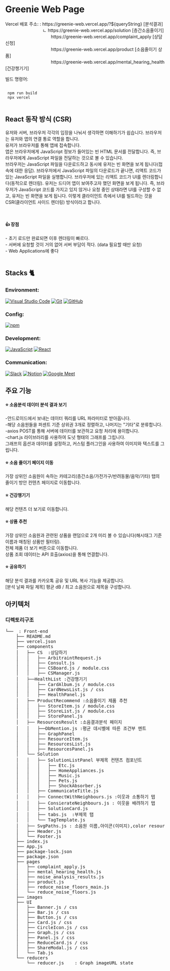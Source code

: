 
<h1> Greenie Web Page </h1>
Vercel 배포 주소: : https://greenie-web.vercel.app/?${queryString} [분석결과] <br>
&nbsp&nbsp&nbsp 　　　　　　　 ㄴ   https://greenie-web.vercel.app/solution [층간소음줄이기] <br>
		　　　　　　　　　　                    https://greenie-web.vercel.app/complaint_apply [상담신청] <br>
	    　　　　　　　　　　                	 https://greenie-web.vercel.app/product [소음줄이기 상품] <br/>
       　　　　　　　　　　             		 https://greenie-web.vercel.app/mental_hearing_health [건강챙기기]


빌드 명령어:
   <pre>
<code>
 npm run build
 npx vercel
</code>
</pre>



## React 동작 방식 (CSR)
<p> 유저와 서버, 브라우저 각각의 입장을 나눠서 생각하면 이해하기가 쉽습니다. 브라우저는 유저와 앱의 연결 통로 역할을 합니다.
<br/>
유저가 브라우저를 통해 앱에 접속합니다.</br>
앱은 브라우저에게 JavaScript 정보가 들어있는 빈 HTML 문서를 전달합니다. 즉, 브라우저에게 JavaScript 파일을 전달하는 것으로 볼 수 있습니다.</br>
브라우저는 JavaScript 파일을 다운로드하고 동시에 유저는 빈 화면을 보게 됩니다(접속에 대한 응답).
브라우저에서 JavaScript 파일의 다운로드가 끝나면, 리액트 코드가 있는 JavaScript 파일을 실행합니다.
브라우저에 있는 리액트 코드가 UI를 렌더링합니다(동적으로 렌더링).
유저는 드디어 앱이 보여주고자 했던 화면을 보게 됩니다.
즉, 브라우저가 JavaScript 코드를 가지고 있지 않거나 요청 중인 상태라면 UI를 구성할 수 없고, 유저는 빈 화면을 보게 됩니다. 이렇게 클라이언트 측에서 UI를 빌드하는 것을 CSR(클라이언트 사이드 렌더링) 방식이라고 합니다.</p>

<br/>
<h4> 👍 장점 </h4>
<span>  -  초기 로드만 완료되면 이후 렌더링이 빠르다. </span> </br>
<span>  -  서버에 요청할 것이 거의 없어 서버 부담이 적다. (data 필요할 때만 요청) </span></br>
<span>  -  Web Applications에 좋다 </span></br>
</br>

## Stacks 🐈 
### Environment:
[![Visual Studio Code](https://img.shields.io/badge/Visual_Studio_Code-%23007ACC?logo=visual-studio-code&logoColor=white&style=flat-square)](https://code.visualstudio.com/)
[![Git](https://img.shields.io/badge/Git-%23F05032?logo=git&logoColor=white&style=flat-square)](https://git-scm.com/)
[![GitHub](https://img.shields.io/badge/GitHub-%23121011?logo=github&logoColor=white&style=flat-square)](https://github.com/)


### Config:

[![npm](https://img.shields.io/badge/-npm-CB3837?style=flat&logo=npm&logoColor=white)](#)
### Development:
[![JavaScript](https://img.shields.io/badge/-JavaScript-yellow?style=flat&logo=javascript&logoColor=white)](#)
[![React](https://img.shields.io/badge/-React-blue?style=flat&logo=react&logoColor=white)](#)

### Communication:
[![Slack](https://img.shields.io/badge/-Slack-purple?style=flat&logo=slack&logoColor=white)](#)
[![Notion](https://img.shields.io/badge/-Notion-black?style=flat&logo=notion&logoColor=white)](#)
[![Google Meet](https://img.shields.io/badge/-Google_Meet-red?style=flat&logo=googlemeet&logoColor=white)](#)


## 주요 기능
<h4> ⭐️ 소음분석 데이터 분석 결과 보기 </h4>
-안드로이드에서 보내는 데이터 쿼리를 URL 파라미터로 받아옵니다.</br>
-해당 소음원들을 퍼센트 기준 상위권 3개로 정렬하고, 나머지는 "기타"로 분류합니다. </br>
-axios POST를 통해 서버에 데이터를 보관하고 요청 처리에 용이합니다. </br>
-chart.js 라이브러리를 사용하여 도넛 형태의 그래프를 그립니다. </br>
  그래프의 옵션과 데이터를 설정하고, 커스텀 플러그인을 사용하여 이미지와 텍스트를 그립니다.
  
  <br/>
  
<h4> ⭐️ 소음 줄이기 페이지 이동 </h4>
가장 상위인 소음원이 속하는 카테고리(층간소음/가전가구/반려동물/음악/기타) 탭의 줄이기 방안 컨텐츠 페이지로 이동합니다.

<br/>
<h4> ⭐️ 건강챙기기 </h4>
해당 컨텐츠 더 보기로 이동합니다.

<br /> 
<h4> ⭐️ 상품 추천 </h4>
가장 상위인 소음원과 관련된 상품을 랜덤으로 2개 미리 볼 수 있습니다(해시태그 기준 이름과 매칭된 상품만 필터링).</br>
전체 제품 더 보기 버튼으로 이동합니다.</br>
상품 조회 데이터는 API 호출(axios)을 통해 연결합니다.

</br>

#### ⭐️ 공유하기
해당 분석 결과를 카카오톡 공유 및 URL 복사 기능을 제공합니다.</br>
[분석 날짜 파일 제목] 평균 dB / 최고 소음원으로 제목을 구성합니다.



## 아키텍처

### 디렉토리구조

<pre>
└──  : Front-end
    ├── README.md
    ├── vercel.json
    ├── components
    │   ├── CS	:상담하기
    │   │   ├── ArbitraintRequest.js   
    │   │   ├── Consult.js
    │   │   ├── CSBoard.js / module.css
    │   │   ├── CSManager.js
    │   ├──HealthList :건강챙기기
    │   │   ├── CardAlbum.js / module.css
    │   │   ├── CardNewsList.js / css
    │   │   ├── HealthPanel.js
    │   ├── ProductRecommend :소음줄이기 제품 추천
    │   │   ├── StoreItem.js / module.css
    │   │   ├── StoreList.js / module.css
    │   │   ├── StorePanel.js
    │   ├── ResourcesResult :소음결과분석 페이지
    │   │   ├──DbMention.js :평균 데시벨에 따른 조건부 멘트 
    │   │   ├── GraphPanel 
    │   │   ├── ResourceItem.js
    │   │   ├── ResourcesList.js
    │   │   ├── ResourcesPanel.js
    │   └── Solution
    │   │   ├── SolutionListPanel 부제목 컨텐츠 컴포넌트
    │   │   │   ├── Etc.js
    │   │   │   ├── HomeAppliances.js
    │   │   │   ├── Music.js
    │   │   │   ├── Pets.js
    │   │   │   ├── ShockAbsorber.js
    │   │   ├── CommunicateTitle.js
    │   │   ├── ConnectWithNeighbours.js :이웃과 소통하기 탭
    │   │   ├── ConsierateNeighbours.js : 이웃을 배려하기 탭
    │   │   ├── SolutionCard.js
    │   │   ├── tabs.js  :부제목 탭
    │   │   └── TagTemplate.js
    │   ├── SvgPaths.js : 소음원 이름,아이콘(이미지),color resource. 공통으로 전체 페이지에 포함됨.
    │   ├── Header.js
    │   └── Footer.js
    ├── index.js   
    ├── App.js
    ├── package-lock.json
    ├── package.json
    ├── pages
    │   ├── complaint_apply.js
    │   ├── mental_hearing_health.js
    │   ├── noise_analysis_results.js
    │   ├── product.js
    │   ├── reduce_noise_floors_main.js
    │   └── reduce_noise_floors.js
    ├── images
    ├── UI
    │   ├── Banner.js / css
    │   ├── Bar.js / css
    │   ├── Button.js / css 
    │   ├── Card.js / css
    │   ├── CircleIcon.js / css
    │   ├── Graph.js / css
    │   ├── Panel.js / css
    │   ├── ReduceCard.js / css
    │   ├── ShareModal.js / css
    │   └── Tab.js
    └── reducers
        └── reducer.js    : Graph imageURL state
</pre>




